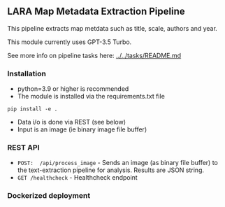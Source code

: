
## LARA Map Metadata Extraction Pipeline

This pipeline extracts map metdata such as title, scale, authors and year.

This module currently uses GPT-3.5 Turbo.

See more info on pipeline tasks here: [../../tasks/README.md](../../tasks/README.md)

### Installation

* python=3.9 or higher is recommended
* The module is installed via the requirements.txt file
```
pip install -e .
```
* Data i/o is done via REST (see below)
* Input is an image (ie binary image file buffer)

### REST API
* ```POST:  /api/process_image``` - Sends an image (as binary file buffer) to the text-extraction pipeline for analysis. Results are JSON string.
* ```GET /healthcheck``` - Healthcheck endpoint

### Dockerized deployment


